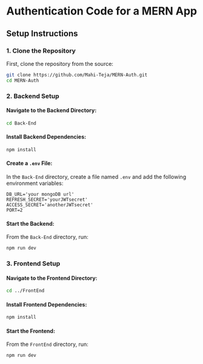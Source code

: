 # Authentication Code for a MERN App

## Setup Instructions

### 1. Clone the Repository

First, clone the repository from the source:

```bash
git clone https://github.com/Mahi-Teja/MERN-Auth.git
cd MERN-Auth
```

### 2. Backend Setup

#### Navigate to the Backend Directory:

```bash
cd Back-End
```

#### Install Backend Dependencies:

```bash
npm install
```

#### Create a `.env` File:

In the `Back-End` directory, create a file named `.env` and add the following environment variables:

```.env
DB_URL='your mongoDB url'
REFRESH_SECRET='yourJWTsecret'
ACCESS_SECRET='anotherJWTsecret'
PORT=2
```

#### Start the Backend:

From the `Back-End` directory, run:

```bash
npm run dev
```

### 3. Frontend Setup

#### Navigate to the Frontend Directory:

```bash
cd ../FrontEnd
```

#### Install Frontend Dependencies:

```bash
npm install
```

#### Start the Frontend:

From the `FrontEnd` directory, run:

```bash
npm run dev
```
